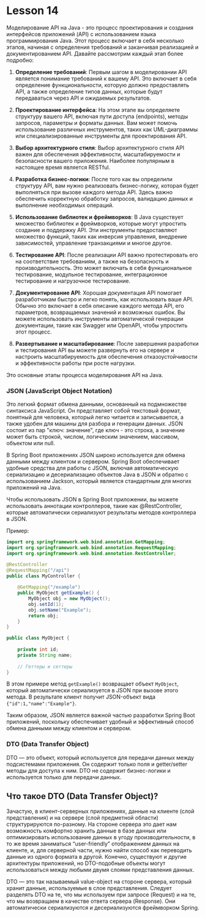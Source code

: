 # Lesson 14


Моделирование API на Java - это процесс проектирования и создания интерфейсов приложений (API) с использованием языка программирования Java. Этот процесс включает в себя несколько этапов, начиная с определения требований и заканчивая реализацией и документированием API. Давайте рассмотрим каждый этап более подробно:

1. **Определение требований**:
   Первым шагом в моделировании API является понимание требований к вашему API.
   Это включает в себя определение функциональности, которую должно предоставлять API,
   а также определение типов данных, которые будут передаваться через API и ожидаемых результатов.

2. **Проектирование интерфейса**:
   На этом этапе вы определяете структуру вашего API, включая пути доступа (endpoints),
   методы запросов, параметры и форматы данных. Вам может помочь использование различных инструментов,
   таких как UML-диаграммы или специализированные инструменты для проектирования API.

3. **Выбор архитектурного стиля**:
   Выбор архитектурного стиля API важен для обеспечения эффективности, масштабируемости и безопасности
   вашего приложения. Наиболее популярным в настоящее время является RESTful.

4. **Разработка бизнес-логики**:
   После того как вы определили структуру API, вам нужно реализовать бизнес-логику,
   которая будет выполняться при вызове каждого метода API.
   Здесь важно обеспечить корректную обработку запросов, валидацию данных и выполнение необходимых операций.

5. **Использование библиотек и фреймворков**:
   В Java существует множество библиотек и фреймворков, которые могут упростить создание и поддержку API.
   Эти инструменты предоставляют множество функций, таких как инверсия управления, внедрение зависимостей,
   управление транзакциями и многое другое.

6. **Тестирование API**:
   После реализации API важно протестировать его на соответствие требованиям, а также на безопасность
   и производительность. Это может включать в себя функциональное тестирование, модульное тестирование,
   интеграционное тестирование и нагрузочное тестирование.

7. **Документирование API**:
   Хорошая документация API помогает разработчикам быстро и легко понять, как использовать ваше API.
   Обычно это включает в себя описание каждого метода API, его параметров, возвращаемых значений и возможных ошибок.
   Вы можете использовать инструменты автоматической генерации документации, такие как Swagger или OpenAPI, чтобы упростить этот процесс.

8. **Развертывание и масштабирование**:
   После завершения разработки и тестирования API вы можете развернуть его на сервере и настроить масштабируемость
   для обеспечения отказоустойчивости и эффективности работы при росте нагрузки.

Это основные этапы процесса моделирования API на Java.


### **JSON (JavaScript Object Notation)**
Это легкий формат обмена данными, основанный на подмножестве синтаксиса JavaScript. Он представляет собой текстовый формат, понятный для человека, который легко читается и записывается, а также удобен для машины для разбора и генерации данных.
JSON состоит из пар "ключ: значение", где ключ - это строка, а значение может быть строкой, числом, логическим значением, массивом, объектом или null.

В Spring Boot приложениях JSON широко используется для обмена данными между клиентом и сервером.
Spring Boot обеспечивает удобные средства для работы с JSON, включая автоматическую сериализацию и десериализацию объектов Java в JSON и обратно с использованием Jackson, который является стандартным для многих приложений на Java.

Чтобы использовать JSON в Spring Boot приложении, вы можете использовать аннотации контроллеров, такие как @RestController, которые автоматически сериализуют результаты методов контроллера в JSON.

Пример:

```java
import org.springframework.web.bind.annotation.GetMapping;
import org.springframework.web.bind.annotation.RequestMapping;
import org.springframework.web.bind.annotation.RestController;

@RestController
@RequestMapping("/api")
public class MyController {
    
    @GetMapping("/example")
    public MyObject getExample() {
        MyObject obj = new MyObject();
        obj.setId(1);
        obj.setName("Example");
        return obj;
    }
}
```

```java
public class MyObject {
    
    private int id;
    private String name;
    
    // Геттеры и сеттеры
}
```

В этом примере метод `getExample()` возвращает объект `MyObject`, который автоматически сериализуется в JSON при вызове этого метода.
В результате клиент получит JSON-объект вида `{"id":1,"name":"Example"}`.

Таким образом, JSON является важной частью разработки Spring Boot приложений, поскольку обеспечивает удобный и эффективный способ обмена данными между клиентом и сервером.


### **DTO (Data Transfer Object)**

DTO — это объект, который используется для передачи данных между подсистемами приложения.
Он содержит только поля и getter/setter методы для доступа к ним.
DTO не содержит бизнес-логики и используется только для передачи данных.

## Что такое DTO (Data Transfer Object)?

Зачастую, в клиент-серверных приложениях, данные на клиенте (слой представления) и на сервере (слой предметной области) структурируются по-разному.
На стороне сервера это дает нам возможность комфортно хранить данные в базе данных или оптимизировать использование данных в угоду производительности,
в то же время заниматься “user-friendly” отображением данных на клиенте, и, для серверной части, нужно найти способ как переводить данные из одного формата в другой.
Конечно, существуют и другие архитектуры приложений, но DTO-подобные объекты могут использоваться между любыми двумя слоями представления данных.

DTO — это так называемый value-object на стороне сервера, который хранит данные, используемые в слое представления.
Следует разделять DTO на те, что мы используем при запросе (Request) и на те, что мы возвращаем в качестве ответа сервера (Response).
Они автоматически сериализуются и десериализуются фреймворком Spring.


